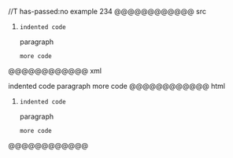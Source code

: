 //T has-passed:no
example 234
@@@@@@@@@@@@ src
1.     indented code

   paragraph

       more code
@@@@@@@@@@@@ xml
<?xml version="1.0" encoding="UTF-8"?>
<!DOCTYPE document SYSTEM "CommonMark.dtd">
<document xmlns="http://commonmark.org/xml/1.0">
  <list type="ordered" start="1" delim="period" tight="false">
    <item>
      <code_block>indented code
</code_block>
      <paragraph>
        <text>paragraph</text>
      </paragraph>
      <code_block>more code
</code_block>
    </item>
  </list>
</document>
@@@@@@@@@@@@ html
<ol>
<li>
<pre><code>indented code
</code></pre>
<p>paragraph</p>
<pre><code>more code
</code></pre>
</li>
</ol>
@@@@@@@@@@@@

